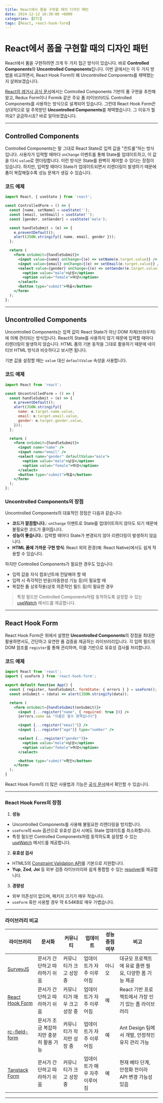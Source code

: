 ```yaml
---
title: React에서 폼을 구현할 때의 디자인 패턴
date: 2024-12-12 16:30:00 +0800
categories: [ETC]
tags: [React, react-hook-form]
---
```


# React에서 폼을 구현할 때의 디자인 패턴

React에서 폼을 구현하려면 크게 두 가지 접근 방식이 있습니다. 바로 **Controlled Components**와 **Uncontrolled Components**입니다. 이번 글에서는 이 두 가지 방법을 비교하면서, React Hook Form이 왜 Uncontrolled Components를 채택했는지 살펴보겠습니다.

[React의 레거시 공식 문서](https://ko.legacy.reactjs.org/docs/uncontrolled-components.html)에서는 Controlled Components 기반의 폼 구현을 추천해왔고, Redux Form이나 Formik 같은 주요 폼 라이브러리도 Controlled Components를 사용하는 방식으로 설계되어 있습니다. 그런데 React Hook Form은 상대적으로 덜 주목받던 **Uncontrolled Components**를 채택했습니다. 그 이유가 뭘까요? 궁금하시죠? 바로 알아보겠습니다.

---

## Controlled Components

Controlled Components는 말 그대로 React State로 입력 값을 "컨트롤"하는 방식입니다. 사용자가 입력할 때마다 `onChange` 이벤트를 통해 State를 업데이트하고, 이 값을 다시 `value`로 렌더링합니다. 이런 방식은 State를 완벽히 제어할 수 있다는 장점이 있습니다. 하지만, 입력할 때마다 State가 업데이트되면서 리렌더링이 발생하기 때문에 폼이 복잡해질수록 성능 문제가 생길 수 있습니다.

### 코드 예제
```jsx
import React, { useState } from 'react';

const ControlledForm = () => {
  const [name, setName] = useState('');
  const [email, setEmail] = useState('');
  const [gender, setGender] = useState('male');

  const handleSubmit = (e) => {
    e.preventDefault();
    alert(JSON.stringify({ name, email, gender }));
  };

  return (
    <form onSubmit={handleSubmit}>
      <input value={name} onChange={(e) => setName(e.target.value)} />
      <input value={email} onChange={(e) => setEmail(e.target.value)} />
      <select value={gender} onChange={(e) => setGender(e.target.value)}>
        <option value="male">남성</option>
        <option value="female">여성</option>
      </select>
      <button type="submit">제출</button>
    </form>
  );
};
```

---

## Uncontrolled Components

Uncontrolled Components는 입력 값이 React State가 아닌 DOM 자체(브라우저)에 의해 관리되는 방식입니다. React의 State를 사용하지 않기 때문에 입력할 때마다 리렌더링이 발생하지 않습니다. HTML 폼의 기본 동작을 그대로 활용하기 때문에 네이티브 HTML 방식과 비슷하다고 보시면 됩니다.

기본 값을 설정할 때는 `value` 대신 `defaultValue` 속성을 사용합니다.

### 코드 예제
```jsx
import React from 'react';

const UncontrolledForm = () => {
  const handleSubmit = (e) => {
    e.preventDefault();
    alert(JSON.stringify({
      name: e.target.name.value,
      email: e.target.email.value,
      gender: e.target.gender.value,
    }));
  };

  return (
    <form onSubmit={handleSubmit}>
      <input name="name" />
      <input name="email" />
      <select name="gender" defaultValue="male">
        <option value="male">남성</option>
        <option value="female">여성</option>
      </select>
      <button type="submit">제출</button>
    </form>
  );
};
```

### Uncontrolled Components의 장점

Uncontrolled Components의 대표적인 장점은 다음과 같습니다:

- **코드가 깔끔합니다.**: `onChange` 이벤트로 State를 업데이트하지 않아도 되기 때문에 불필요한 코드가 줄어듭니다.
- **성능이 좋습니다.**: 입력할 때마다 State가 변경되지 않아 리렌더링이 발생하지 않습니다.
- **HTML 폼에 가까운 구현 방식**: React 외의 환경(예: React Native)에서도 쉽게 적용할 수 있습니다.

하지만 Controlled Components가 필요한 경우도 있습니다:

- 입력 값을 자식 컴포넌트에 전달해야 할 때
- 입력 시 즉각적인 반응(자동완성 기능 등)이 필요할 때
- 복잡한 폼 상호작용(상호 의존적인 필드 등)이 필요한 경우

> 특정 필드만 Controlled Components처럼 동작하도록 설정할 수 있는 [useWatch](https://react-hook-form.com/docs/usewatch) 메서드를 제공합니다.

---

## React Hook Form

React Hook Form은 위에서 설명한 **Uncontrolled Components**의 장점을 최대한 활용하면서도, 간단하고 유연한 폼 검증을 제공하는 라이브러리입니다. 각 입력 필드의 DOM 참조를 `register`를 통해 관리하며, 이를 기반으로 유효성 검사를 처리합니다.

### 코드 예제
```jsx
import React from 'react';
import { useForm } from 'react-hook-form';

export default function App() {
  const { register, handleSubmit, formState: { errors } } = useForm();
  const onSubmit = (data) => alert(JSON.stringify(data));

  return (
    <form onSubmit={handleSubmit(onSubmit)}>
      <input {...register("name", { required: true })} />
      {errors.name && "이름은 필수 항목입니다"}

      <input {...register("email")} />
      <input {...register("age")} type="number" />

      <select {...register("gender")}>
        <option value="male">남성</option>
        <option value="female">여성</option>
      </select>

      <button type="submit">확인</button>
    </form>
  );
}
```

React Hook Form의 더 많은 사용법과 기능은 [공식 문서](https://react-hook-form.com/)에서 확인할 수 있습니다.

---

### React Hook Form의 장점

1. **성능**
  - Uncontrolled Components를 사용해 불필요한 리렌더링을 방지합니다.
  - `useForm`의 `mode` 옵션으로 유효성 검사 시에도 State 업데이트를 최소화합니다.
  - 특정 필드만 Controlled Components처럼 동작하도록 설정할 수 있는 [useWatch](https://react-hook-form.com/docs/usewatch) 메서드를 제공합니다.

2. **유효성 검사**
  - HTML5의 [Constraint Validation API](https://developer.mozilla.org/en-US/docs/Web/HTML/Constraint_validation)를 기본으로 지원합니다.
  - **Yup**, **Zod**, **Joi** 등 외부 검증 라이브러리와 쉽게 통합할 수 있는 [resolver](https://react-hook-form.com/docs/useform#resolver)를 제공합니다.

3. **경량성**
  - 외부 의존성이 없으며, 패키지 크기가 매우 작습니다.
  - `useForm` 훅만 사용할 경우 약 6.54KB로 매우 가볍습니다.

---

### 라이브러리 비교

| 라이브러리                                               | 문서화                  | 커뮤니티            | 업데이트         | 성능 중점 여부 | 비고                                               |
|-----------------------------------------------------|-------------------------|---------------------|------------------|----------------|--------------------------------------------------|
| [SurveyJS](https://surveyjs.io/)                    | 문서가 간단하고 따라하기 쉬움 | 커뮤니티가 크고 성장 중 | 업데이트가 자주 이루어짐 | 아니오         | 대규모 프로젝트에 유료 플랜 필요, 다양한 폼 기능 제공  |
| [React Hook Form](https://react-hook-form.com/)     | 문서가 간단하고 따라하기 쉬움 | 커뮤니티가 매우 크고 성장 중 | 업데이트가 자주 이루어짐 | 예            | React 기반 프로젝트에서 가장 인기 있는 폼 라이브러리 |
| [rc-field-form](https://github.com/react-component/field-form) | 문서가 조금 복잡하지만 충분히 활용 가능 | 커뮤니티가 작지만 성장 중 | 업데이트가 자주 이루어짐 | 예            | Ant Design 팀에서 개발, 안정적인 유지 관리 가능     |
| [Tanstack Form](https://tanstack.com/form/latest)   | 문서가 간단하고 따라하기 쉬움 | 커뮤니티가 크고 성장 중 | 업데이트가 매우 자주 이루어짐 | 예            | 현재 베타 단계, 안정화 전이라 API 변경 가능성 있음  |

---

